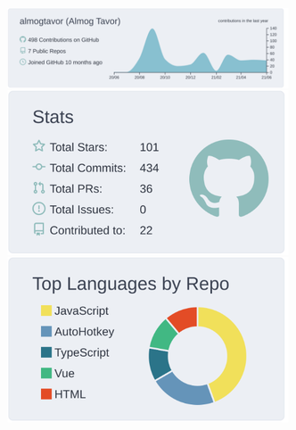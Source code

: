 <!--<img src="https://komarev.com/ghpvc/?username=almogtavor&label=Profile Views&color=blue&style=flat" alt="almogtavor" />-->
 
[![](https://raw.githubusercontent.com/almogtavor/almogtavor/master/profile-summary-card-output/nord_bright/0-profile-details.svg)](https://github.com/almogtavor/almogtavor)
[![](https://raw.githubusercontent.com/almogtavor/almogtavor/master/profile-summary-card-output/nord_bright/3-stats.svg)](https://github.com/almogtavor/almogtavor)
[![](https://raw.githubusercontent.com/almogtavor/almogtavor/master/profile-summary-card-output/nord_bright/1-repos-per-language.svg)](https://github.com/almogtavor/almogtavor)
<!--[![](https://raw.githubusercontent.com/almogtavor/almogtavor/master/profile-summary-card-output/vue/2-most-commit-language.svg)](https://github.com/almogtavor/almogtavor)
[![](https://raw.githubusercontent.com/almogtavor/almogtavor/master/profile-summary-card-output/vue/4-productive-time.svg)](https://github.com/almogtavor/almogtavor)-->
